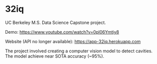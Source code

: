 # 32iq

UC Berkeley M.S. Data Science Capstone project. 

Demo: https://www.youtube.com/watch?v=0pl06Ymtiy8

Website (API no longer available): https://app-32iq.herokuapp.com

The project involved creating a computer vision model to detect cavities. The model achieve near SOTA accuracy (~95%). 
